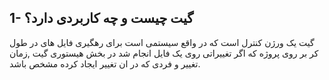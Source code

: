 ## 1- گیت چیست و چه کاربردی دارد؟
گیت یک ورژن کنترل است که در واقع سیستمی است برای رهگیری فایل های در طول کر بر روی پروژه که اگر تغییراتی روی یک فایل انجام شد در بخش هیستوری گیت ,زمان تغییر و فردی که در ان تغییر ایجاد کرده مشخص باشد.
